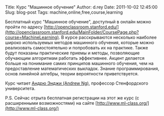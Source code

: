 Title: Курс "Машинное обучение"
Author: d.rey
Date: 2011-10-02 12:45:00
Slug: blog-post
Tags: machine,online,free,course,learning


Бесплатный курс "Машинное обучение", доступный в онлайн можно пройти по адресу [http://openclassroom.stanford.edu/](http://openclassroom.stanford.edu/MainFolder/CoursePage.php?course=MachineLearning). В курсе расскрываются несколько наиболее широко используемых методов машинного обучения, которые можно реализовать самостоятельно и попробовать их на практике. Также будут показаны практические приемы и методы, позволяющие обучающим алгоритмам работать эффективнее. Акцент делается больше на понимание самих принципов машинного обучения, чем на предоставление математических выкладок. Знание программирования, основ линейной алгебры, теории вероятности приветствуется. 

Курс читает [Андрю Энджи (Andrew Ng)](http://www.cs.stanford.edu/people/ang/), профессор Стенфордского университета. 

P.S. Сейчас отрыта бесплатная регистрации на этот же курс (с расширенными возможностями) на сайте [http://www.ml-class.org/](http://www.ml-class.org/)
